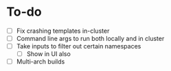 # To-do

- [ ] Fix crashing templates in-cluster
- [ ] Command line args to run both locally and in cluster
- [ ] Take inputs to filter out certain namespaces
  - [ ] Show in UI also
- [ ] Multi-arch builds
